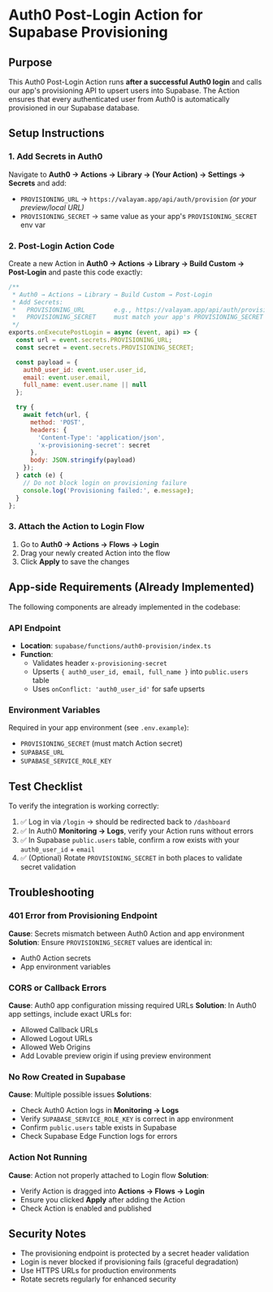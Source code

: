 # Auth0 Post-Login Action for Supabase Provisioning

## Purpose

This Auth0 Post-Login Action runs **after a successful Auth0 login** and calls our app's provisioning API to upsert users into Supabase. The Action ensures that every authenticated user from Auth0 is automatically provisioned in our Supabase database.

## Setup Instructions

### 1. Add Secrets in Auth0

Navigate to **Auth0 → Actions → Library → (Your Action) → Settings → Secrets** and add:

- `PROVISIONING_URL` → `https://valayam.app/api/auth/provision` _(or your preview/local URL)_
- `PROVISIONING_SECRET` → same value as your app's `PROVISIONING_SECRET` env var

### 2. Post-Login Action Code

Create a new Action in **Auth0 → Actions → Library → Build Custom → Post-Login** and paste this code exactly:

```js
/**
 * Auth0 → Actions → Library → Build Custom → Post-Login
 * Add Secrets:
 *   PROVISIONING_URL        e.g., https://valayam.app/api/auth/provision
 *   PROVISIONING_SECRET     must match your app's PROVISIONING_SECRET
 */
exports.onExecutePostLogin = async (event, api) => {
  const url = event.secrets.PROVISIONING_URL;
  const secret = event.secrets.PROVISIONING_SECRET;

  const payload = {
    auth0_user_id: event.user.user_id,
    email: event.user.email,
    full_name: event.user.name || null
  };

  try {
    await fetch(url, {
      method: 'POST',
      headers: {
        'Content-Type': 'application/json',
        'x-provisioning-secret': secret
      },
      body: JSON.stringify(payload)
    });
  } catch (e) {
    // Do not block login on provisioning failure
    console.log('Provisioning failed:', e.message);
  }
};
```

### 3. Attach the Action to Login Flow

1. Go to **Auth0 → Actions → Flows → Login**
2. Drag your newly created Action into the flow
3. Click **Apply** to save the changes

## App-side Requirements (Already Implemented)

The following components are already implemented in the codebase:

### API Endpoint
- **Location**: `supabase/functions/auth0-provision/index.ts`
- **Function**: 
  - Validates header `x-provisioning-secret`
  - Upserts `{ auth0_user_id, email, full_name }` into `public.users` table
  - Uses `onConflict: 'auth0_user_id'` for safe upserts

### Environment Variables
Required in your app environment (see `.env.example`):
- `PROVISIONING_SECRET` (must match Action secret)
- `SUPABASE_URL`
- `SUPABASE_SERVICE_ROLE_KEY`

## Test Checklist

To verify the integration is working correctly:

1. ✅ Log in via `/login` → should be redirected back to `/dashboard`
2. ✅ In Auth0 **Monitoring → Logs**, verify your Action runs without errors
3. ✅ In Supabase `public.users` table, confirm a row exists with your `auth0_user_id` + `email`
4. ✅ (Optional) Rotate `PROVISIONING_SECRET` in both places to validate secret validation

## Troubleshooting

### 401 Error from Provisioning Endpoint
**Cause**: Secrets mismatch between Auth0 Action and app environment
**Solution**: Ensure `PROVISIONING_SECRET` values are identical in:
- Auth0 Action secrets
- App environment variables

### CORS or Callback Errors
**Cause**: Auth0 app configuration missing required URLs
**Solution**: In Auth0 app settings, include exact URLs for:
- Allowed Callback URLs
- Allowed Logout URLs  
- Allowed Web Origins
- Add Lovable preview origin if using preview environment

### No Row Created in Supabase
**Cause**: Multiple possible issues
**Solutions**:
- Check Auth0 Action logs in **Monitoring → Logs**
- Verify `SUPABASE_SERVICE_ROLE_KEY` is correct in app environment
- Confirm `public.users` table exists in Supabase
- Check Supabase Edge Function logs for errors

### Action Not Running
**Cause**: Action not properly attached to Login flow
**Solution**: 
- Verify Action is dragged into **Actions → Flows → Login**
- Ensure you clicked **Apply** after adding the Action
- Check Action is enabled and published

## Security Notes

- The provisioning endpoint is protected by a secret header validation
- Login is never blocked if provisioning fails (graceful degradation)
- Use HTTPS URLs for production environments
- Rotate secrets regularly for enhanced security